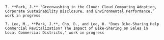 
	7. **Park, J.** "Greenwashing in the Cloud: Cloud Computing Adoption, Corporate Sustainability Disclosure, and Environmental Performance,” work in progress

  	7. Lee, M., **Park, J.**, Cho, D., and Lee, H. "Does Bike-Sharing Help Commercial Revitalization? The Impact of Bike-Sharing on Sales in Local Commercial Districts," work in progress
